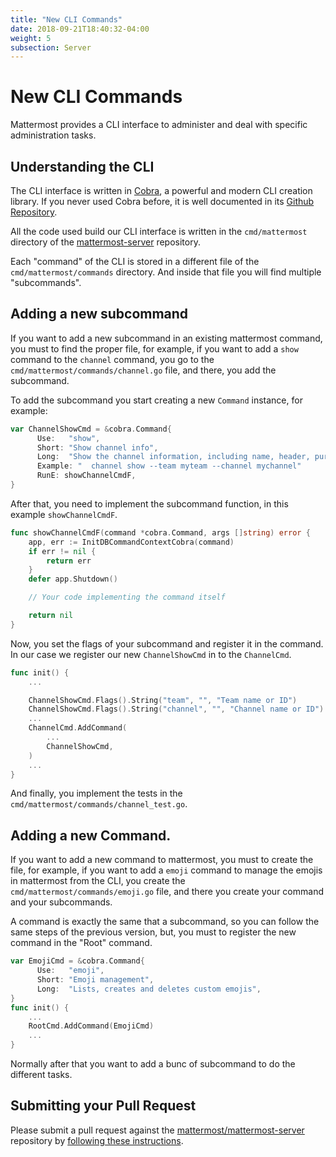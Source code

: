 ```yaml
---
title: "New CLI Commands"
date: 2018-09-21T18:40:32-04:00
weight: 5
subsection: Server
---
```


# New CLI Commands

Mattermost provides a CLI interface to administer and deal with specific administration tasks.

## Understanding the CLI

The CLI interface is written in [Cobra](https://github.com/spf13/cobra), a
powerful and modern CLI creation library. If you never used Cobra before, it is
well documented in its [Github Repository](https://github.com/spf13/cobra).

All the code used build our CLI interface is written in the `cmd/mattermost`
directory of the
[mattermost-server](https://github.com/mattermost/mattermost-server)
repository.

Each "command" of the CLI is stored in a different file of the
`cmd/mattermost/commands` directory. And inside that file you will find
multiple "subcommands".

## Adding a new subcommand

If you want to add a new subcommand in an existing mattermost command, you must
to find the proper file, for example, if you want to add a `show` command to
the `channel` command, you go to the `cmd/mattermost/commands/channel.go` file,
and there, you add the subcommand.

To add the subcommand you start creating a new `Command` instance, for example:

```go
var ChannelShowCmd = &cobra.Command{
      Use:   "show",
      Short: "Show channel info",
      Long:  "Show the channel information, including name, header, purpose and the number of members.",
      Example: "  channel show --team myteam --channel mychannel"
      RunE: showChannelCmdF,
}
```

After that, you need to implement the subcommand function, in this example `showChannelCmdF`.

```go
func showChannelCmdF(command *cobra.Command, args []string) error {
    app, err := InitDBCommandContextCobra(command)
    if err != nil {
        return err
    }
    defer app.Shutdown()

    // Your code implementing the command itself

    return nil
}
```

Now, you set the flags of your subcommand and register it in the command. In our case we register our new `ChannelShowCmd` in to the `ChannelCmd`.

```go
func init() {
    ...

    ChannelShowCmd.Flags().String("team", "", "Team name or ID")
    ChannelShowCmd.Flags().String("channel", "", "Channel name or ID")
    ...
    ChannelCmd.AddCommand(
        ...
        ChannelShowCmd,
    )
    ...
}
```

And finally, you implement the tests in the `cmd/mattermost/commands/channel_test.go`.

## Adding a new Command.

If you want to add a new command to mattermost, you must to create the file,
for example, if you want to add a `emoji` command to manage the emojis in
mattermost from the CLI, you create the `cmd/mattermost/commands/emoji.go`
file, and there you create your command and your subcommands.

A command is exactly the same that a subcommand, so you can follow the same
steps of the previous version, but, you must to register the new command in the
"Root" command.

```go
var EmojiCmd = &cobra.Command{
      Use:   "emoji",
      Short: "Emoji management",
      Long:  "Lists, creates and deletes custom emojis",
}
func init() {
    ...
    RootCmd.AddCommand(EmojiCmd)
    ...
}
```

Normally after that you want to add a bunc of subcommand to do the different
tasks.

## Submitting your Pull Request

Please submit a pull request against the [mattermost/mattermost-server](https://github.com/mattermost/mattermost-server) repository by [following these instructions](/contribute/server/developer-workflow).
